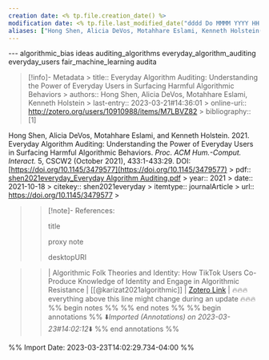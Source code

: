 ```yaml
---
creation date: <% tp.file.creation_date() %>
modification date: <% tp.file.last_modified_date("dddd Do MMMM YYYY HH:mm:ss") %>
aliases: ["Hong Shen, Alicia DeVos, Motahhare Eslami, Kenneth Holstein(2021)Everyday Algorithm Auditing: Understanding the Power of Everyday Users in Surfacing Harmful Algorithmic Behaviors "]
---
```

--- algorithmic_bias ideas  auditing_algorithms  everyday_algorithm_auditing  everyday_users  fair_machine_learning  audita  

> [!info]- Metadata > title:: Everyday Algorithm Auditing: Understanding the Power of Everyday Users in Surfacing Harmful Algorithmic Behaviors > authors:: Hong Shen, Alicia DeVos, Motahhare Eslami, Kenneth Holstein > last-entry:: 2023-03-21#14:36:01 > online-uri:: http://zotero.org/users/10910988/items/M7LBVZ82 > bibliography:: [1]

Hong Shen, Alicia DeVos, Motahhare Eslami, and Kenneth Holstein. 2021. Everyday Algorithm Auditing: Understanding the Power of Everyday Users in Surfacing Harmful Algorithmic Behaviors. _Proc. ACM Hum.-Comput. Interact._ 5, CSCW2 (October 2021), 433:1-433:29. DOI:[https://doi.org/10.1145/3479577](https://doi.org/10.1145/3479577) > pdf:: [shen2021everyday_Everyday Algorithm Auditing.pdf](zotero://select/library/items/2ICHUGFG) > year:: 2021 > date:: 2021-10-18 > citekey:: shen2021everyday > itemtype:: journalArticle > url:: https://doi.org/10.1145/3479577 > 
> > [!note]- References:
> > 
> > title
> > 
> > proxy note
> > 
> > desktopURI

> > | Algorithmic Folk Theories and Identity: How TikTok Users Co-Produce Knowledge of Identity and Engage in Algorithmic Resistance | [[@karizat2021algorithmic]] | [Zotero Link](https://github.com/nocona71/obsidian-literature-note/blob/main/templates/%7B%7Br.desktopURI%7D%7D) | 🔥🔥🔥everything above this line might change during an update 🔥🔥🔥 %% begin notes %% %% end notes %%  %% begin annotations %%     ⬇️*Imported (Annotations) on 2023-03-23#14:02:12*⬇️         %% end annotations %%

%% Import Date: 2023-03-23T14:02:29.734-04:00 %%
